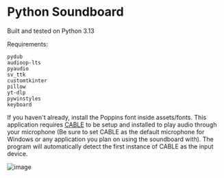 # Python Soundboard
Built and tested on Python 3.13

Requirements:
```
pydub
audioop-lts
pyaudio
sv_ttk
customtkinter
pillow
yt-dlp
pywinstyles
keyboard
```
If you haven't already, install the Poppins font inside assets/fonts.
This application requires [CABLE](https://vb-audio.com/Cable/) to be setup and installed to play audio through your microphone (Be sure to set CABLE as the default microphone for Windows or any application you plan on using the soundboard with). The program will automatically detect the first instance of CABLE as the input device.

![image](https://github.com/user-attachments/assets/724a07c1-7ff5-4cef-b47d-f60277402ec6)
